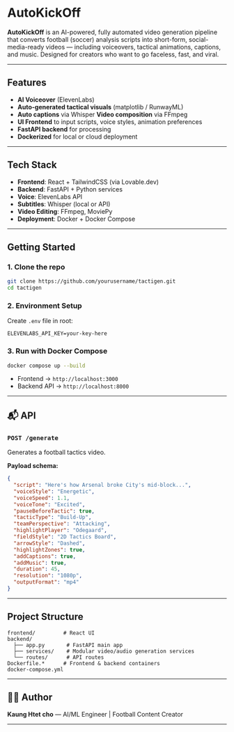 # AutoKickOff
**AutoKickOff** is an AI-powered, fully automated video generation pipeline that converts football (soccer) analysis scripts into short-form, social-media-ready videos — including voiceovers, tactical animations, captions, and music. Designed for creators who want to go faceless, fast, and viral.

---

## Features

- **AI Voiceover** (ElevenLabs)
- **Auto-generated tactical visuals** (matplotlib / RunwayML)
- **Auto captions** via Whisper
  **Video composition** via FFmpeg
- **UI Frontend** to input scripts, voice styles, animation preferences
- **FastAPI backend** for processing
- **Dockerized** for local or cloud deployment

---

## Tech Stack

- **Frontend**: React + TailwindCSS (via Lovable.dev)
- **Backend**: FastAPI + Python services
- **Voice**: ElevenLabs API
- **Subtitles**: Whisper (local or API)
- **Video Editing**: FFmpeg, MoviePy
- **Deployment**: Docker + Docker Compose

---

##  Getting Started

### 1. Clone the repo
```bash
git clone https://github.com/yourusername/tactigen.git
cd tactigen
```

### 2. Environment Setup
Create `.env` file in root:
```env
ELEVENLABS_API_KEY=your-key-here
```

### 3. Run with Docker Compose
```bash
docker compose up --build
```

- Frontend → `http://localhost:3000`
- Backend API → `http://localhost:8000`

---

## 📬 API
### `POST /generate`
Generates a football tactics video.

**Payload schema:**
```json
{
  "script": "Here's how Arsenal broke City's mid-block...",
  "voiceStyle": "Energetic",
  "voiceSpeed": 1.1,
  "voiceTone": "Excited",
  "pauseBeforeTactic": true,
  "tacticType": "Build-Up",
  "teamPerspective": "Attacking",
  "highlightPlayer": "Odegaard",
  "fieldStyle": "2D Tactics Board",
  "arrowStyle": "Dashed",
  "highlightZones": true,
  "addCaptions": true,
  "addMusic": true,
  "duration": 45,
  "resolution": "1080p",
  "outputFormat": "mp4"
}
```

---

##  Project Structure
```
frontend/         # React UI
backend/
  ├── app.py       # FastAPI main app
  ├── services/    # Modular video/audio generation services
  └── routes/      # API routes
Dockerfile.*      # Frontend & backend containers
docker-compose.yml
```


---

## 🧑‍💻 Author
**Kaung Htet cho** — AI/ML Engineer | Football Content Creator

---
